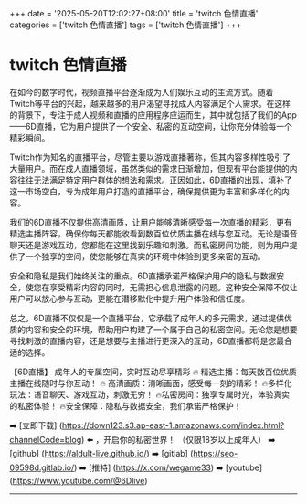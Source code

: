 +++
date = '2025-05-20T12:02:27+08:00'
title = 'twitch 色情直播'
categories = ['twitch 色情直播']
tags = ['twitch 色情直播']
+++

# twitch 色情直播

在如今的数字时代，视频直播平台逐渐成为人们娱乐互动的主流方式。随着Twitch等平台的兴起，越来越多的用户渴望寻找成人内容满足个人需求。在这样的背景下，专注于成人视频和直播的应用程序应运而生，其中就包括了我们的App——6D直播，它为用户提供了一个安全、私密的互动空间，让你充分体验每一个精彩瞬间。

Twitch作为知名的直播平台，尽管主要以游戏直播著称，但其内容多样性吸引了大量用户。而在成人直播领域，虽然类似的需求日渐增加，但现有平台能提供的内容往往无法满足特定用户群体的想法和需求。正因如此，6D直播的出现，填补了这一市场空白，专为成年用户打造的直播平台，确保提供更为丰富和多样化的内容。

我们的6D直播不仅提供高清画质，让用户能够清晰感受每一次直播的精彩，更有精选主播阵容，确保你每天都能收看到数百位优质主播在线与您互动。无论是语音聊天还是游戏互动，您都能在这里找到乐趣和刺激。而私密房间功能，则为用户提供了一个独享的空间，使您能够在真实的环境中体验到更多亲密的互动。

安全和隐私是我们始终关注的重点。6D直播承诺严格保护用户的隐私与数据安全，使您在享受精彩内容的同时，无需担心信息泄露的问题。这种安全保障不仅让用户可以放心参与互动，更能在潜移默化中提升用户体验和信任度。

总之，6D直播不仅仅是一个直播平台，它承载了成年人的多元需求，通过提供优质的内容和安全的环境，帮助用户构建了一个属于自己的私密空间。无论您是想要寻找刺激的直播内容，还是想要与主播进行更深入的互动，6D直播都将是您最合适的选择。

【6D直播】
成年人的专属空间，实时互动尽享精彩
🔥 精选主播：每天数百位优质主播在线随时与你互动！
🔥 高清画质：清晰画面，感受每一刻的精彩！
🔥多样化玩法：语音聊天、游戏互动，刺激无穷！
🔥私密房间：独享专属时光，体验真实的私密体验！
🔥安全保障：隐私与数据安全，我们承诺严格保护！

➡️ [立即下载] (https://down123.s3.ap-east-1.amazonaws.com/index.html?channelCode=blog) ⬅️ ，开启你的私密世界！
（仅限18岁以上成年人）
➡️ [github] (https://aldult-live.github.io/)
➡️ [gitlab] (https://seo-09598d.gitlab.io/)
➡️ [推特] (https://x.com/wegame33)
➡️ [youtube] (https://www.youtube.com/@6Dlive)

---
